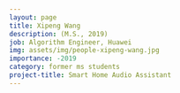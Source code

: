 ```yaml
---
layout: page
title: Xipeng Wang
description: (M.S., 2019)
job: Algorithm Engineer, Huawei
img: assets/img/people-xipeng-wang.jpg
importance: -2019
category: former ms students
project-title: Smart Home Audio Assistant
---
```

